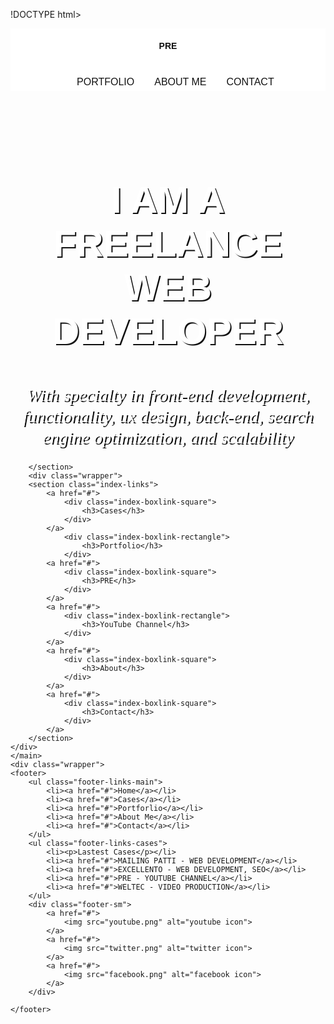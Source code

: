 !DOCTYPE html>
<html>
<head>
	<title>Responsive website</title>
	<link rel="stylesheet" type="text/css" href="styles.css">
	<meta name="viewport" content="width=device-width, initial-scale=1.0">
	<link href="https://fonts.googleapis.com/css2?family=Catamaran:wght@300&display=swap" rel="stylesheet">
	<link href="https://fonts.googleapis.com/css2?family=Cormorant+Garamond&display=swap" rel="stylesheet">
	
<style>
* {
	text-decoration: none;
}

header{
	background-color: #fff;
	width: 100%;
	height: 100px;
}

header .header-brand{
	font-family: 'Catamaran', sans-serif;
	font-size: 14px;
	font-weight: 900;
	color: #111;
	text-transform: uppercase;
	display: block;
	margin: 0 auto;
	text-align: center;
	padding: 20px 0;
}


header nav ul{
	display: block;
	margin: 0 auto;
	width:fit-content;
}

header nav ul li {
	display: inline-block;
	float: left;
	list-style: none;
	padding: 0 16px;
}
	


header nav ul li a {
	font-family: 'Catamaran', sans-serif;
	font-size: 16px;
	color: #111;
	text-transform: uppercase;
	line-height: 60px;
}


header .header-cases{
	display: none;
}

@media only screen and (min-width: 1000px) {
	header .header-brand{
	margin: 31px 0;
	text-align: left;
	line-height: 38px;
	padding: 0 20px 0 40px;
	border-right: 3px solid #111;
	float: left;
  }

  header nav ul {
	margin: 20px 0 0 20px;
	float: left;
}


header nav ul li a {
	line-height: 60px;

	}

header .header-cases {
	display: block;
	font-family: 'Catamaran', sans-serif;
	font-size: 16px;
	color: #111;
	text-transform: uppercase;
	line-height: 38px;
	border: 1px solid #111;
	float: right;
	margin-right: 40px;
	margin-top: 30px;
	padding: 0 20px;
	
	}
}

/*INDEX PAGE*/

.index-banner{
	width: 100%;
	height: calc(100vh- 100px);
	background-image: url("webpic2.jpg"); 
	background-repeat: no-repeat;
	background-position: center;
	background-size: cover;
	display: table;

}

.vertical-center{
	display: table-cell;
	vertical-align: middle;

}

.index-banner h2{
	font-family: 'Catamaran', sans-serif;
	font-size: 60px;
	font-weight: 900;
	line-height: 70px;
	color: #fff;
	text-align: center;
	text-shadow: 2px 2px #111;
}

.index-banner h1{
	font-family:'Cormorant Garamond', serif;
	font-size: 28px;
	font-style: italic;
	font-weight: 100;
	line-height: 34px;
	color: #fff;
	text-align: center;
	text-shadow: 2px 2px #111;

}

.index-links div {
	margin: 16px 16px 0;
	width: calc(100% - 32px);
	height: 100px;
	background-color: #f2f2f2;
}

.index-links div h3 {
	font-family:'Catamaran', sans-serif;
	font-size: 28px;
	font-weight: 600;
	line-height: 100px;
	color: #111;
	text-align: center;
	text-transform: uppercase;
}

@media only screen and (min-width: 1000px) {
	.wrapper {
		width: 1000px;
		margin: 0 auto;
	}

	.index-banner {
		height: 450px;
	}

	.index-banner h1 {
		display: block;
		width: 560px;
		margin: 0 auto;
}

	.index-links {
		overflow: hidden;
	}

	.index-links div {
		margin: 20px 10px 0;
		height: 230px;
		background-color: #f2f2f2;
		float: left;
}
	.index-boxlink-square {
		width: calc(25% - 20px) !important;
	}
	.index-boxlink-rectangle {
		width: calc(50% - 20px) !important;
	}

	.index-links div h3 {
		line-height: 170px;
}

}

/*FOOTER*/

footer {
	widows: calc(100% - 80px);
	padding: 40px 40px;
	margin: 20px;
	background-color: #111;
	overflow: hidden;
}

footer ul {
	width: fit-content;
	float: left;
	padding-left: 20px;
}

footer ul li {
	display: block;
	list-style: none;
}

footer ul li a {
	font-family: 'Catamaran', sans-serif;
	font-size: 24px;
	color: #fff;
	line-height: 30px;
}

.footer-links-cases {
	display: none;
}

.footer-sm {
	width: 50px;
	float: right;
}

.footer-sm img {
	width: 100%;
	margin-bottom: 10px;

}


@media only screen and (min-width: 1000px) {
	.footer-links-cases {
	display: block;
}

footer ul {

	padding-right: 30px;
}


footer ul li p {
	font-family: 'Catamaran';
	font-size: 24px;
	color: #fff;
	line-height: 40px;
	text-transform: uppercase;

}

</style>
<body>
	<header>
		<a href="responsive.html" class="header-brand">PRE</a>
		<nav>
			<ul>
				<li><a href="portfolio.html">Portfolio</a></li>
				<li><a href="about.html">About Me</a></li>
				<li><a href="contact.html">Contact</a></li>
			</ul>
			<a href="cases.html" class="header-cases">Cases</a>
		</nav>
	</header>
	<main>
		<section class="index-banner">
			<div class="vertical-center">
				<h2>I AM A FREELANCE WEB<br>DEVELOPER</h2>
				<h1>With specialty in front-end development, functionality, ux design, back-end, search engine optimization, and scalability</h1>


		</section>
		<div class="wrapper">
		<section class="index-links">
			<a href="#">
				<div class="index-boxlink-square">
					<h3>Cases</h3>
				</div>	
			</a>
				<div class="index-boxlink-rectangle">
					<h3>Portfolio</h3>
				</div>	
			<a href="#">
				<div class="index-boxlink-square">
					<h3>PRE</h3>
				</div>
			</a>
			<a href="#">
				<div class="index-boxlink-rectangle">
					<h3>YouTube Channel</h3>
				</div>	
			</a>
			<a href="#">
				<div class="index-boxlink-square">
					<h3>About</h3>
				</div>	
			</a>
			<a href="#">
				<div class="index-boxlink-square">
					<h3>Contact</h3>
				</div>	
			</a>
		</section>
	</div>
	</main>
	<div class="wrapper">
	<footer>
		<ul class="footer-links-main">
			<li><a href="#">Home</a></li>
			<li><a href="#">Cases</a></li>
			<li><a href="#">Portforlio</a></li>
			<li><a href="#">About Me</a></li>
			<li><a href="#">Contact</a></li>
		</ul>
		<ul class="footer-links-cases">
			<li><p>Lastest Cases</p></li>
			<li><a href="#">MAILING PATTI - WEB DEVELOPMENT</a></li>
			<li><a href="#">EXCELLENTO - WEB DEVELOPMENT, SEO</a></li>
			<li><a href="#">PRE - YOUTUBE CHANNEL</a></li>
			<li><a href="#">WELTEC - VIDEO PRODUCTION</a></li>
		</ul>
		<div class="footer-sm">
			<a href="#">
				<img src="youtube.png" alt="youtube icon">
			</a>
			<a href="#">
				<img src="twitter.png" alt="twitter icon">
			</a>
			<a href="#">
				<img src="facebook.png" alt="facebook icon">
			</a>
		</div>

	</footer>
</div>
</body>
</html>
